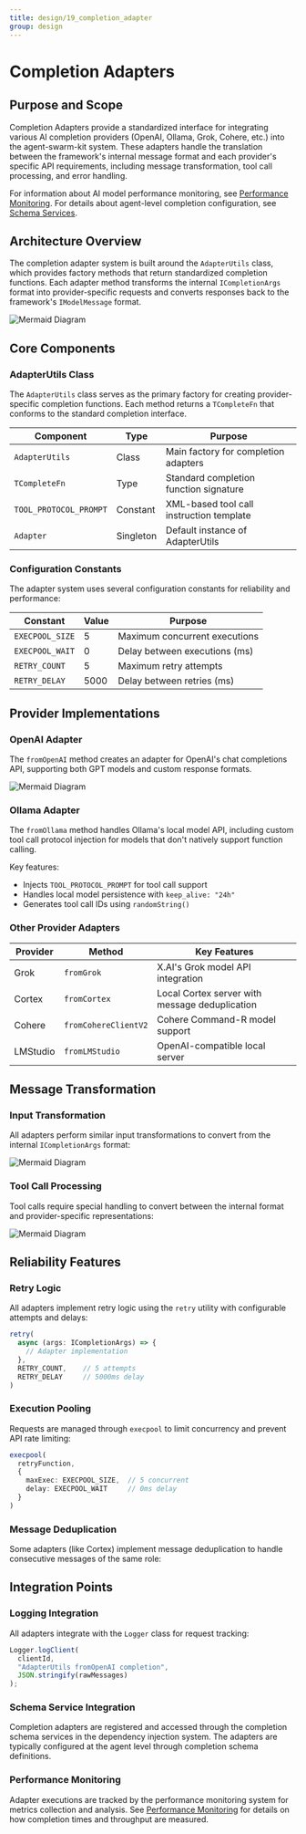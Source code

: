 ```yaml
---
title: design/19_completion_adapter
group: design
---
```


# Completion Adapters

## Purpose and Scope

Completion Adapters provide a standardized interface for integrating various AI completion providers (OpenAI, Ollama, Grok, Cohere, etc.) into the agent-swarm-kit system. These adapters handle the translation between the framework's internal message format and each provider's specific API requirements, including message transformation, tool call processing, and error handling.

For information about AI model performance monitoring, see [Performance Monitoring](#4.2). For details about agent-level completion configuration, see [Schema Services](#3.2).

## Architecture Overview

The completion adapter system is built around the `AdapterUtils` class, which provides factory methods that return standardized completion functions. Each adapter method transforms the internal `ICompletionArgs` format into provider-specific requests and converts responses back to the framework's `IModelMessage` format.

![Mermaid Diagram](./diagrams\19_Completion_Adapters_0.svg)

## Core Components

### AdapterUtils Class

The `AdapterUtils` class serves as the primary factory for creating provider-specific completion functions. Each method returns a `TCompleteFn` that conforms to the standard completion interface.

| Component | Type | Purpose |
|-----------|------|---------|
| `AdapterUtils` | Class | Main factory for completion adapters |
| `TCompleteFn` | Type | Standard completion function signature |
| `TOOL_PROTOCOL_PROMPT` | Constant | XML-based tool call instruction template |
| `Adapter` | Singleton | Default instance of AdapterUtils |

### Configuration Constants

The adapter system uses several configuration constants for reliability and performance:

| Constant | Value | Purpose |
|----------|-------|---------|
| `EXECPOOL_SIZE` | 5 | Maximum concurrent executions |
| `EXECPOOL_WAIT` | 0 | Delay between executions (ms) |
| `RETRY_COUNT` | 5 | Maximum retry attempts |
| `RETRY_DELAY` | 5000 | Delay between retries (ms) |

## Provider Implementations

### OpenAI Adapter

The `fromOpenAI` method creates an adapter for OpenAI's chat completions API, supporting both GPT models and custom response formats.

![Mermaid Diagram](./diagrams\19_Completion_Adapters_1.svg)

### Ollama Adapter

The `fromOllama` method handles Ollama's local model API, including custom tool call protocol injection for models that don't natively support function calling.

Key features:
- Injects `TOOL_PROTOCOL_PROMPT` for tool call support
- Handles local model persistence with `keep_alive: "24h"`
- Generates tool call IDs using `randomString()`

### Other Provider Adapters

| Provider | Method | Key Features |
|----------|--------|--------------|
| Grok | `fromGrok` | X.AI's Grok model API integration |
| Cortex | `fromCortex` | Local Cortex server with message deduplication |
| Cohere | `fromCohereClientV2` | Cohere Command-R model support |
| LMStudio | `fromLMStudio` | OpenAI-compatible local server |

## Message Transformation

### Input Transformation

All adapters perform similar input transformations to convert from the internal `ICompletionArgs` format:

![Mermaid Diagram](./diagrams\19_Completion_Adapters_2.svg)

### Tool Call Processing

Tool calls require special handling to convert between the internal format and provider-specific representations:

![Mermaid Diagram](./diagrams\19_Completion_Adapters_3.svg)

## Reliability Features

### Retry Logic

All adapters implement retry logic using the `retry` utility with configurable attempts and delays:

```typescript
retry(
  async (args: ICompletionArgs) => {
    // Adapter implementation
  },
  RETRY_COUNT,    // 5 attempts
  RETRY_DELAY     // 5000ms delay
)
```

### Execution Pooling

Requests are managed through `execpool` to limit concurrency and prevent API rate limiting:

```typescript
execpool(
  retryFunction,
  {
    maxExec: EXECPOOL_SIZE,  // 5 concurrent
    delay: EXECPOOL_WAIT     // 0ms delay
  }
)
```

### Message Deduplication

Some adapters (like Cortex) implement message deduplication to handle consecutive messages of the same role:

## Integration Points

### Logging Integration

All adapters integrate with the `Logger` class for request tracking:

```typescript
Logger.logClient(
  clientId,
  "AdapterUtils fromOpenAI completion",
  JSON.stringify(rawMessages)
);
```

### Schema Service Integration

Completion adapters are registered and accessed through the completion schema services in the dependency injection system. The adapters are typically configured at the agent level through completion schema definitions.

### Performance Monitoring

Adapter executions are tracked by the performance monitoring system for metrics collection and analysis. See [Performance Monitoring](#4.2) for details on how completion times and throughput are measured.
